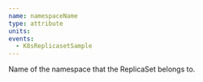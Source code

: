 ```yaml
---
name: namespaceName
type: attribute
units:
events:
  - K8sReplicasetSample
---
```


Name of the namespace that the ReplicaSet belongs to.